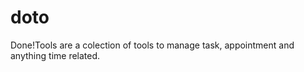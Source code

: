 doto
====

Done!Tools are a colection of tools to manage task, appointment and anything time related.
